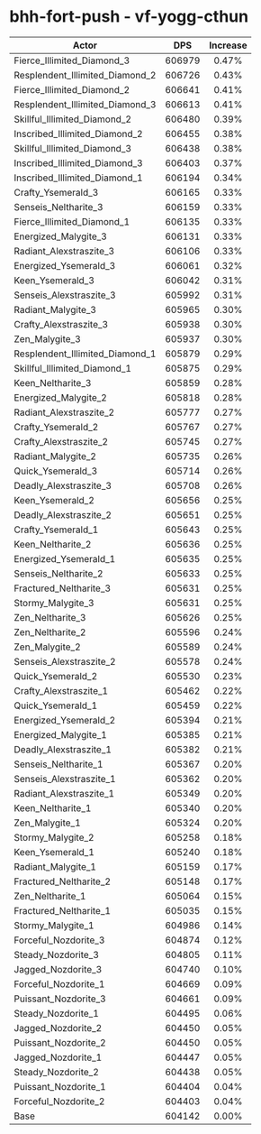 # bhh-fort-push - vf-yogg-cthun
| Actor | DPS | Increase |
|---|:---:|:---:|
|Fierce_Illimited_Diamond_3|606979|0.47%|
|Resplendent_Illimited_Diamond_2|606726|0.43%|
|Fierce_Illimited_Diamond_2|606641|0.41%|
|Resplendent_Illimited_Diamond_3|606613|0.41%|
|Skillful_Illimited_Diamond_2|606480|0.39%|
|Inscribed_Illimited_Diamond_2|606455|0.38%|
|Skillful_Illimited_Diamond_3|606438|0.38%|
|Inscribed_Illimited_Diamond_3|606403|0.37%|
|Inscribed_Illimited_Diamond_1|606194|0.34%|
|Crafty_Ysemerald_3|606165|0.33%|
|Senseis_Neltharite_3|606159|0.33%|
|Fierce_Illimited_Diamond_1|606135|0.33%|
|Energized_Malygite_3|606131|0.33%|
|Radiant_Alexstraszite_3|606106|0.33%|
|Energized_Ysemerald_3|606061|0.32%|
|Keen_Ysemerald_3|606042|0.31%|
|Senseis_Alexstraszite_3|605992|0.31%|
|Radiant_Malygite_3|605965|0.30%|
|Crafty_Alexstraszite_3|605938|0.30%|
|Zen_Malygite_3|605937|0.30%|
|Resplendent_Illimited_Diamond_1|605879|0.29%|
|Skillful_Illimited_Diamond_1|605875|0.29%|
|Keen_Neltharite_3|605859|0.28%|
|Energized_Malygite_2|605818|0.28%|
|Radiant_Alexstraszite_2|605777|0.27%|
|Crafty_Ysemerald_2|605767|0.27%|
|Crafty_Alexstraszite_2|605745|0.27%|
|Radiant_Malygite_2|605735|0.26%|
|Quick_Ysemerald_3|605714|0.26%|
|Deadly_Alexstraszite_3|605708|0.26%|
|Keen_Ysemerald_2|605656|0.25%|
|Deadly_Alexstraszite_2|605651|0.25%|
|Crafty_Ysemerald_1|605643|0.25%|
|Keen_Neltharite_2|605636|0.25%|
|Energized_Ysemerald_1|605635|0.25%|
|Senseis_Neltharite_2|605633|0.25%|
|Fractured_Neltharite_3|605631|0.25%|
|Stormy_Malygite_3|605631|0.25%|
|Zen_Neltharite_3|605626|0.25%|
|Zen_Neltharite_2|605596|0.24%|
|Zen_Malygite_2|605589|0.24%|
|Senseis_Alexstraszite_2|605578|0.24%|
|Quick_Ysemerald_2|605530|0.23%|
|Crafty_Alexstraszite_1|605462|0.22%|
|Quick_Ysemerald_1|605459|0.22%|
|Energized_Ysemerald_2|605394|0.21%|
|Energized_Malygite_1|605385|0.21%|
|Deadly_Alexstraszite_1|605382|0.21%|
|Senseis_Neltharite_1|605367|0.20%|
|Senseis_Alexstraszite_1|605362|0.20%|
|Radiant_Alexstraszite_1|605349|0.20%|
|Keen_Neltharite_1|605340|0.20%|
|Zen_Malygite_1|605324|0.20%|
|Stormy_Malygite_2|605258|0.18%|
|Keen_Ysemerald_1|605240|0.18%|
|Radiant_Malygite_1|605159|0.17%|
|Fractured_Neltharite_2|605148|0.17%|
|Zen_Neltharite_1|605064|0.15%|
|Fractured_Neltharite_1|605035|0.15%|
|Stormy_Malygite_1|604986|0.14%|
|Forceful_Nozdorite_3|604874|0.12%|
|Steady_Nozdorite_3|604805|0.11%|
|Jagged_Nozdorite_3|604740|0.10%|
|Forceful_Nozdorite_1|604669|0.09%|
|Puissant_Nozdorite_3|604661|0.09%|
|Steady_Nozdorite_1|604495|0.06%|
|Jagged_Nozdorite_2|604450|0.05%|
|Puissant_Nozdorite_2|604450|0.05%|
|Jagged_Nozdorite_1|604447|0.05%|
|Steady_Nozdorite_2|604438|0.05%|
|Puissant_Nozdorite_1|604404|0.04%|
|Forceful_Nozdorite_2|604403|0.04%|
|Base|604142|0.00%|
